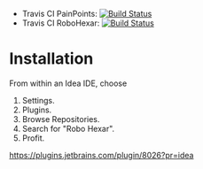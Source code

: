 - Travis CI PainPoints: [![Build Status](https://travis-ci.org/RoboPlugins/PainPoints.svg?branch=master)](https://travis-ci.org/RoboPlugins/PainPoints)
- Travis CI RoboHexar: [![Build Status](https://travis-ci.org/RoboPlugins/RoboHexar.svg?branch=master)](https://travis-ci.org/RoboPlugins/RoboHexar)

# Installation

From within an Idea IDE, choose

1. Settings.
2. Plugins.
3. Browse Repositories.
4. Search for "Robo Hexar".
5. Profit.

https://plugins.jetbrains.com/plugin/8026?pr=idea


